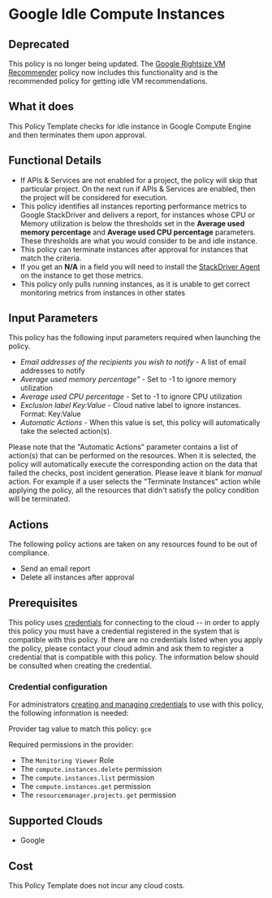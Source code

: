 # Google Idle Compute Instances

## Deprecated

This policy is no longer being updated. The [Google Rightsize VM Recommender](https://github.com/flexera-public/policy_templates/tree/master/cost/google/rightsize_vm_recommendations) policy now includes this functionality and is the recommended policy for getting idle VM recommendations.

## What it does

This Policy Template checks for idle instance in Google Compute Engine and then terminates them upon approval.

## Functional Details

- If APIs & Services are not enabled for a project, the policy will skip that particular project. On the next run if APIs & Services are enabled, then the project will be considered for execution.
- This policy identifies all instances reporting performance metrics to Google StackDriver and delivers a report, for instances whose CPU or Memory utilization is below the thresholds set in the **Average used memory percentage** and **Average used CPU percentage** parameters. These thresholds are what you would consider to be and idle instance.
- This policy can terminate instances after approval for instances that match the criteria.
- If you get an **N/A** in a field you will need to install the [StackDriver Agent](https://cloud.google.com/monitoring/agent/install-agent) on the instance to get those metrics.
- This policy only pulls running instances, as it is unable to get correct monitoring metrics from instances in other states

## Input Parameters

This policy has the following input parameters required when launching the policy.

- *Email addresses of the recipients you wish to notify* - A list of email addresses to notify
- *Average used memory percentage"* - Set to -1 to ignore memory utilization
- *Average used CPU percentage* - Set to -1 to ignore CPU utilization
- *Exclusion label Key:Value* - Cloud native label to ignore instances. Format: Key:Value
- *Automatic Actions* - When this value is set, this policy will automatically take the selected action(s).

Please note that the "Automatic Actions" parameter contains a list of action(s) that can be performed on the resources. When it is selected, the policy will automatically execute the corresponding action on the data that failed the checks, post incident generation. Please leave it blank for *manual* action.
For example if a user selects the "Terminate Instances" action while applying the policy, all the resources that didn't satisfy the policy condition will be terminated.

## Actions

The following policy actions are taken on any resources found to be out of compliance.

- Send an email report
- Delete all instances after approval

## Prerequisites

This policy uses [credentials](https://docs.flexera.com/flexera/EN/Automation/ManagingCredentialsExternal.htm) for connecting to the cloud -- in order to apply this policy you must have a credential registered in the system that is compatible with this policy. If there are no credentials listed when you apply the policy, please contact your cloud admin and ask them to register a credential that is compatible with this policy. The information below should be consulted when creating the credential.

### Credential configuration

For administrators [creating and managing credentials](https://docs.flexera.com/flexera/EN/Automation/ManagingCredentialsExternal.htm) to use with this policy, the following information is needed:

Provider tag value to match this policy: `gce`

Required permissions in the provider:

- The `Monitoring Viewer` Role
- The `compute.instances.delete` permission
- The `compute.instances.list` permission
- The `compute.instances.get` permission
- The `resourcemanager.projects.get` permission

## Supported Clouds

- Google

## Cost

This Policy Template does not incur any cloud costs.

